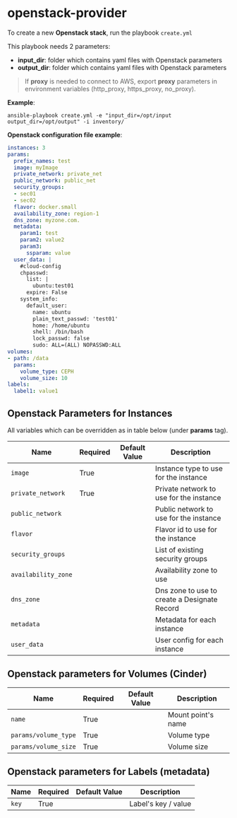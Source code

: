 # openstack-provider

To create a new __Openstack stack__, run the playbook `create.yml`
		
This playbook needs 2 parameters:

- **input_dir**: folder which contains yaml files with Openstack parameters
- **output_dir**: folder which contains yaml files with Openstack parameters


> If **proxy** is needed to connect to AWS, export **proxy** parameters in environment variables (http\_proxy, https\_proxy, no\_proxy).


__Example__:

```
ansible-playbook create.yml -e "input_dir=/opt/input output_dir=/opt/output" -i inventory/
```

__Openstack configuration file example__:

```yaml
instances: 3
params:
  prefix_names: test
  image: myImage
  private_network: private_net
  public_network: public_net
  security_groups: 
  - sec01
  - sec02
  flavor: docker.small
  availability_zone: region-1
  dns_zone: myzone.com.
  metadata:
    param1: test
    param2: value2
    param3:
      ssparam: value
  user_data: |
    #cloud-config    
    chpasswd:
      list: |
        ubuntu:test01
      expire: False
    system_info:
      default_user:
        name: ubuntu
        plain_text_passwd: 'test01'
        home: /home/ubuntu
        shell: /bin/bash
        lock_passwd: false
        sudo: ALL=(ALL) NOPASSWD:ALL
volumes:
- path: /data
  params:
    volume_type: CEPH
    volume_size: 10
labels:
  label1: value1
```

## Openstack Parameters for Instances

All variables which can be overridden as in table below (under **params** tag).

| Name           | Required | Default Value | Description                        |
| -------------- | -------- | ------------- | -----------------------------------|
| `image` |  True |   | Instance type to use for the instance |
| `private_network` |  True |  | Private network to use for the instance |
| `public_network` |   |  | Public network to use for the instance |
| `flavor` |   |  | Flavor id to use for the instance |
| `security_groups` |  |  | List of existing security groups |
| `availability_zone` |  |  | Availability zone to use |
| `dns_zone` |  |  | Dns zone to use to create a Designate Record|
| `metadata` |  |  | Metadata for each instance |
| `user_data` |  |  | User config for each instance |


## Openstack parameters for Volumes (Cinder)

| Name           | Required | Default Value | Description                        |
| -------------- | -------- | ------------- | -----------------------------------|
| `name` |  True |   | Mount point's name |
| `params/volume_type` |  True |  | Volume type |
| `params/volume_size` |  True |  | Volume size |


## Openstack parameters for Labels (metadata) 

| Name           | Required | Default Value | Description                        |
| -------------- | -------- | ------------- | -----------------------------------|
| `key` |  True |   | Label's key / value |
